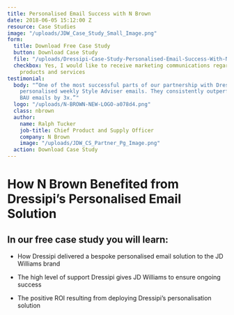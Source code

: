 ```yaml
---
title: Personalised Email Success with N Brown
date: 2018-06-05 15:12:00 Z
resource: Case Studies
image: "/uploads/JDW_Case_Study_Small_Image.png"
form:
  title: Download Free Case Study
  button: Download Case Study
  file: "/uploads/Dressipi-Case-Study-Personalised-Email-Success-With-NBrown.pdf"
  checkbox: Yes, I would like to receive marketing communications regarding Dressipi
    products and services
testimonial:
  body: "“One of the most successful parts of our partnership with Dressipi is the
    personalised weekly Style Adviser emails. They consistently outperform our own
    BAU emails by 3x.”"
  logo: "/uploads/N-BROWN-NEW-LOGO-a078d4.png"
  class: nbrown
  author:
    name: Ralph Tucker
    job-title: Chief Product and Supply Officer
    company: N Brown
    image: "/uploads/JDW_CS_Partner_Pg_Image.png"
  action: Download Case Study
---
```


# How N Brown Benefited from Dressipi’s Personalised Email Solution

## In our free case study you will learn:

* How Dressipi delivered a bespoke personalised email solution to the JD Williams brand

* The high level of support Dressipi gives JD Williams to ensure ongoing success

* The positive ROI resulting from deploying Dressipi’s personalisation solution
